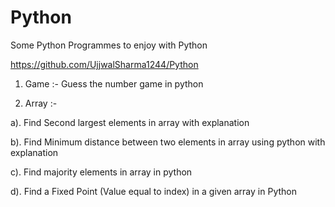 # Python
Some Python Programmes to enjoy with Python

https://github.com/UjjwalSharma1244/Python

1. Game :- Guess the number game in python

2. Array :-  

a). Find Second largest elements in array with explanation

b). Find Minimum distance between two elements in array using python with explanation

c). Find majority elements in array in python

d). Find a Fixed Point (Value equal to index) in a given array in Python
